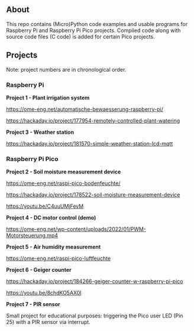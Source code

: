 ## About

This repo contains (Micro)Python code examples and usable programs for Raspberry Pi and Raspberry Pi Pico projects. Compiled code along with source code files (C code) is added for certain Pico projects.


## Projects

Note: project numbers are in chronological order.


### Raspberry Pi

**Project 1 - Plant irrigation system**

https://ome-eng.net/automatische-bewaesserung-raspberry-pi/ 

https://hackaday.io/project/177954-remotely-controlled-plant-watering

**Project  3 - Weather station**

https://hackaday.io/project/181570-simple-weather-station-lcd-mqtt


### Raspberry Pi Pico

**Project 2 - Soil moisture measurement device**

https://ome-eng.net/raspi-pico-bodenfeuchte/

https://hackaday.io/project/178522-soil-moisture-measurement-device

https://youtu.be/C4uuUMjFevM

**Project 4 - DC motor control (demo)**

https://ome-eng.net/wp-content/uploads/2022/01/PWM-Motorsteuerung.mp4

**Project 5 - Air humidity measurement**

https://ome-eng.net/raspi-pico-luftfeuchte

**Project 6 - Geiger counter**

https://hackaday.io/project/184266-geiger-counter-w-raspberry-pi-pico

https://youtu.be/8chdKO5AX0I

**Project 7 - PIR sensor**

Small project for educational purposes: triggering the Pico user LED (Pin 25) with a PIR sensor via interrupt.
